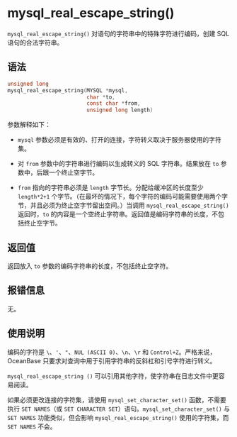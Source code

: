 mysql_real_escape_string() 
===============================================

`mysql_real_escape_string()` 对语句的字符串中的特殊字符进行编码，创建 SQL 语句的合法字符串。

语法 
-----------------------

```c
unsigned long
mysql_real_escape_string(MYSQL *mysql,
                         char *to,
                         const char *from,
                         unsigned long length)
```



参数解释如下：

* `mysql` 参数必须是有效的、打开的连接，字符转义取决于服务器使用的字符集。

  

* 对 `from` 参数中的字符串进行编码以生成转义的 SQL 字符串。结果放在 `to` 参数中，后跟一个终止空字节。

  

* `from` 指向的字符串必须是 `length` 字节长。分配给缓冲区的长度至少 `length*2+1` 个字节。（在最坏的情况下，每个字符的编码可能需要使用两个字节，并且必须为终止空字节留出空间。）当调用 `mysql_real_escape_string()` 返回时，`to` 的内容是一个空终止字符串。返回值是编码字符串的长度，不包括终止空字节。

  




返回值 
------------------------

返回放入 `to` 参数的编码字符串的长度，不包括终止空字符。

报错信息 
-------------------------

无。

使用说明 
-------------------------

编码的字符是 `\`、`'`、`"`、`NUL (ASCII 0)`、`\n`、`\r` 和 `Control+Z`。严格来说，OceanBase 只要求对查询中用于引用字符串的反斜杠和引号字符进行转义。

`mysql_real_escape_string ()` 可以引用其他字符，使字符串在日志文件中更容易阅读。

如果必须更改连接的字符集，请使用 `mysql_set_character_set()` 函数，不需要执行 `SET NAMES`（或 `SET CHARACTER SET`）语句。`mysql_set_character_set()` 与 `SET NAMES` 功能类似，但会影响 `mysql_real_escape_string()` 使用的字符集，而 `SET NAMES` 不会。
